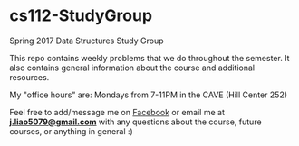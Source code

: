 # cs112-StudyGroup

Spring 2017 Data Structures Study Group

This repo contains weekly problems that we do throughout the semester. It also contains general information about the course and additional resources.

My "office hours" are: Mondays from 7-11PM in the CAVE (Hill Center 252)

Feel free to add/message me on [Facebook](www.facebook.com/jamiee.liao) or email me at **j.liao5079@gmail.com** with any questions about the course, future courses, or anything in general :)
